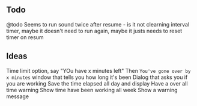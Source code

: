 ## Todo

@todo Seems to run sound twice after resume - is it not clearning interval timer, maybe it
doesn't need to run again, maybe it justs needs to reset timer on resum

## Ideas

Time limit option, say "YOu have x minutes left"
Then `You've gone over by x minutes`
window that tells you how long it's been
Dialog that asks you if you are working
Save the time elapsed all day and display
Have a over all time warning
Show time have been working all week
Show a warning message

